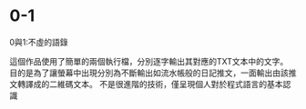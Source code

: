 # 0-1
0與1:不虛的語錄

這個作品使用了簡單的兩個執行檔，分別逐字輸出其對應的TXT文本中的文字。
目的是為了讓螢幕中出現分別為不斷輸出如流水帳般的日記推文，一面輸出由該推文轉譯成的二維碼文本。
不是很進階的技術，僅呈現個人對於程式語言的基本認識
